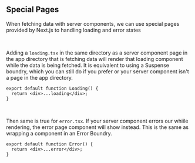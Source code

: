 ## Special Pages

When fetching data with server components, we can use special pages provided by Next.js to handling loading and error states

<br>

Adding a `loading.tsx` in the same directory as a server component page in the app directory that is fetching data will render that loading component while the data is being fetched. It is equivalent to using a Suspense boundry, which you can still do if you prefer or your server component isn't a page in the app directory.

```tsx
export default function Loading() {
  return <div>...loading</div>;
}
```

<br>

Then same is true for `error.tsx`. If your server component errors our whiile rendering, the error page component will show instead. This is the same as wrapping a component in an Error Boundry.

```tsx
export default function Error() {
  return <div>...error</div>;
}
```
